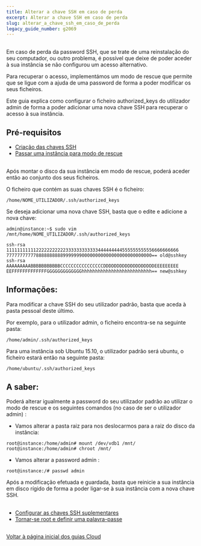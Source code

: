 ```yaml
---
title: Alterar a chave SSH em caso de perda
excerpt: Alterar a chave SSH em caso de perda
slug: alterar_a_chave_ssh_em_caso_de_perda
legacy_guide_number: g2069
---
```



## 
Em caso de perda da password SSH, que se trate de uma reinstalação do seu computador, ou outro problema, é possível que deixe de poder aceder à sua instância se não configurou um acesso alternativo.

Para recuperar o acesso, implementámos um modo de rescue que permite que se ligue com a ajuda de uma password de forma a poder modificar os seus ficheiros.

Este guia explica como configurar o ficheiro authorized_keys do utilizador admin de forma a poder adicionar uma nova chave SSH para recuperar o acesso à sua instância.


## Pré-requisitos

- [Criação das chaves SSH]({legacy}1769)
- [Passar uma instância para modo de rescue]({legacy}2029)




## 
Após montar o disco da sua instância em modo de rescue, poderá aceder então ao conjunto dos seus ficheiros.

O ficheiro que contém as suas chaves SSH é o ficheiro:


```
/home/NOME_UTILIZADOR/.ssh/authorized_keys
```


Se deseja adicionar uma nova chave SSH, basta que o edite e adicione a nova chave:


```
admin@instance:~$ sudo vim /mnt/home/NOME_UTILIZADOR/.ssh/authorized_keys

ssh-rsa 1111111111122222222222333333333333444444444555555555556666666666
777777777778888888888999999900000000000000000000000000== old@sshkey
ssh-rsa AAAAAAAAABBBBBBBBBBBCCCCCCCCCCCCCCCCDDDDDDDDDDDDDDDDDDDEEEEEEEEE
EEFFFFFFFFFFFFFGGGGGGGGGGGGGhhhhhhhhhhhhhhhhhhhhhhhhhh== new@sshkey
```



## Informações:
Para modificar a chave SSH do seu utilizador padrão, basta que aceda à pasta pessoal deste último.

Por exemplo, para o utilizador admin, o ficheiro encontra-se na seguinte pasta:


```
/home/admin/.ssh/authorized_keys
```


Para uma instância sob Ubuntu 15.10, o utilizador padrão será ubuntu, o ficheiro estará então na seguinte pasta:


```
/home/ubuntu/.ssh/authorized_keys
```



## A saber:
Poderá alterar igualmente a password do seu utilizador padrão ao utilizar o modo de rescue e os seguintes comandos (no caso de ser o utilizador admin) :


- Vamos alterar a pasta raiz para nos deslocarmos para a raiz do disco da instância:


```
root@instance:/home/admin# mount /dev/vdb1 /mnt/
root@instance:/home/admin# chroot /mnt/
```


- Vamos alterar a password admin :


```
root@instance:/# passwd admin
```



Após a modificação efetuada e guardada, basta que reinicie a sua instância em disco rígido de forma a poder ligar-se à sua instância com a nova chave SSH.


## 

- [Configurar as chaves SSH suplementares]({legacy}1924)
- [Tornar-se root e definir uma palavra-passe]({legacy}1786)




## 
[Voltar à página inicial dos guias Cloud]({legacy}1785)

